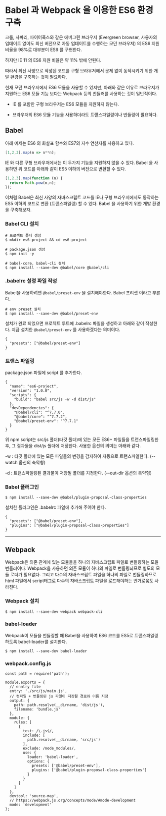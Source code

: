 # Babel 과 Webpack 을 이용한 ES6 환경 구축  

크롬, 사파리, 파이어폭스와 같은 에버그린 브라우저 (Evergreen browser, 사용자의 업데이트 없이도 최신 버전으로 자동 업데이트를 수행하는 모던 브라우저) 의 ES6 지원 비율을 98%로 대부분이 ES6 를 구현한다.

하지만 IE 11 의 ES6 지원 비율은 약 11% 밖에 안된다.

따라서 최신 사양으로 작성된 코드를 구형 브라우저에서 문제 없이 동작시키기 위한 개발 환경을 구축하는 것이 필요하다.

현재 모던 브라우저에서 ES6 모듈을 사용할 수 있지만, 아래와 같은 이유로 브라우저가 지원하는 ES6 모듈 기능 보다는 Webpack 등의 번들러를 사용하는 것이 일반적이다.

- IE 를 포함한 구형 브라우저는 ES6 모듈을 지원하지 않는다.

- 브라우저의 ES6 모듈 기능을 사용하더라도 트랜스파일링이나 번들링이 필요하다.

## Babel

아래 예제는 ES6 의 화살표 함수와 ES7의 지수 연산자를 사용하고 있다.

```Javascript
[1,2,3].map(n => n**n);
```

IE 와 다른 구형 브라우저에서는 이 두가지 기능을 지원하지 않을 수 있다. Babel 을 사용하면 위 코드를 아래와 같이 ES5 이하의 버전으로 변환할 수 있다.

```Javascript
[1,2,3].map(function (n) {
  return Math.pow(n,n);
});
```

이처럼 Babel은 최신 사양의 자바스크립트 코드를 IE나 구형 브라우저에서도 동작하는 ES5 이하의 코드로 변환 (트랜스파일링) 할 수 있다. Babel 을 사용하기 위한 개발 환경을 구축해보자.

### Babel CLI 설치

```
# 프로젝트 폴더 생성
$ mkdir es6-project && cd es6-project

# package.json 생성
$ npm init -y

# babel-core, babel-cli 설치
$ npm install --save-dev @babel/core @babel/cli
```

### .babelrc 설정 파일 작성  

Babel을 사용하려면 ```@babel/preset-env``` 을 설치해야한다. Babel 프리셋 이라고 부른다.

```
# env preset 설치
$ npm install --save-dev @babel/preset-env
```

설치가 완료 되었으면 프로젝트 루트에 .babelrc 파일을 생성하고 아래와 같이 작성한다. 지금 설치한 ```@babel/preset-env``` 를 사용하겠다는 의미이다.

```
{
  "presets": ["@babel/preset-env"]
}
```

### 트랜스 파일링

package.json 파일에 script 를 추가한다.

```
{
  "name": "es6-project",
  "version": "1.0.0",
  "scripts": {
    "build": "babel src/js -w -d dist/js"
  },
  "devDependencies": {
    "@babel/cli": "^7.7.0",
    "@babel/core": "^7.7.2",
    "@babel/preset-env": "^7.7.1"
  }
}
```

위 npm script는 src/js 폴더(타깃 폴더)에 있는 모든 ES6+ 파일들을 트랜스파일링한 후, 그 결과물을 dist/js 폴더에 저장한다. 사용한 옵션의 의미는 아래와 같다.  

-w : 타깃 폴더에 있는 모든 파일들의 변경을 감지하여 자동으로 트랜스파일한다. (--watch 옵션의 축약형)

-d : 트랜스파일링된 결과물이 저장될 폴더를 지정한다. (--out-dir 옵션의 축약형)

### Babel 플러그인

```
$ npm install --save-dev @babel/plugin-proposal-class-properties
```

설치한 플러그인은 .babelrc 파일에 추가해 주어야 한다.

```
{
  "presets": ["@babel/preset-env"],
  "plugins": ["@babel/plugin-proposal-class-properties"]
}
```

***

## Webpack

Webpack은 의존 관계에 있는 모듈들을 하나의 자바스크립트 파일로 번들링하는 모듈 번들러이다.
Webpack을 사용하면 의존 모듈이 하나의 파일로 번들링되므로 별도의 모듈 로더가 필요없다. 그리고 다수의 자바스크립트 파일을 하나의 파일로 번들링하므로 html 파일에서 script태그로 다수의 자바스크립트 파일을 로드해야하는 번거로움도 사라진다.

### Webpack 설치

```
$ npm install --save-dev webpack webpack-cli
```

### babel-loader

Webpack이 모듈을 번들링할 때 Babel을 사용하여 ES6 코드를 ES5로 트랜스파일링하도록 babel-loader를 설치한다.

```
$ npm install --save-dev babel-loader
```

### webpack.config.js

```
const path = require('path');

module.exports = {
  // enntry file
  entry: './src/js/main.js',
  // 컴파일 + 번들링된 js 파일이 저장될 경로와 이름 지정
  output: {
    path: path.resolve(__dirname, 'dist/js'),
    filename: 'bundle.js'
  },
  module: {
    rules: [
      {
        test: /\.js$/,
        include: [
          path.resolve(__dirname, 'src/js')
        ],
        exclude: /node_modules/,
        use: {
          loader: 'babel-loader',
          options: {
            presets: ['@babel/preset-env'],
            plugins: ['@babel/plugin-proposal-class-properties']
          }
        }
      }
    ]
  },
  devtool: 'source-map',
  // https://webpack.js.org/concepts/mode/#mode-development
  mode: 'development'
};
```
